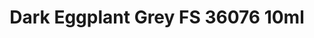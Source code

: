 ---
layout: product
title: "Dark Eggplant Grey FS 36076 10ml"
price: "330" 
desc: "Acrylic Laquer 10mL"
img_path: "/assets/img/RC242.webp"
brand: "AK "
available: true
special_offer: false
new: false
soon: false
cat: "020000"
subcat: "020200"
subsubcat: "020201"
sifra: "RC242"
popular: false
spec: true
---